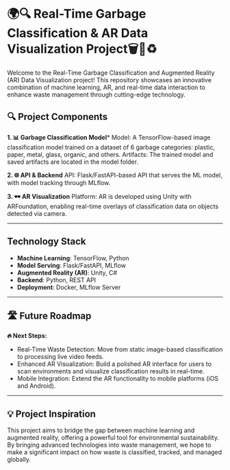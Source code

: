 # 🌍🔍 Real-Time Garbage Classification & AR Data Visualization Project🗑️🚀♻️

Welcome to the Real-Time Garbage Classification and Augmented Reality (AR) Data Visualization project! This repository showcases an innovative combination of machine learning, AR, and real-time data interaction to enhance waste management through cutting-edge technology.

## 🔍 Project Components

**1. 📊 Garbage Classification Model***
Model: A TensorFlow-based image classification model trained on a dataset of 6 garbage categories: plastic, paper, metal, glass, organic, and others.
Artifacts: The trained model and saved artifacts are located in the model folder.

**2. 🌐 API & Backend**
API: Flask/FastAPI-based API that serves the ML model, with model tracking through MLflow.

**3. 🕶️ AR Visualization**
Platform: AR is developed using Unity with ARFoundation, enabling real-time overlays of classification data on objects detected via camera.

---

## Technology Stack

- **Machine Learning**: TensorFlow, Python
- **Model Serving**: Flask/FastAPI, MLflow
- **Augmented Reality (AR)**: Unity, C#
- **Backend**: Python, REST API
- **Deployment**: Docker, MLflow Server

---

## 🛣️ Future Roadmap
**🔥 Next Steps:**

- Real-Time Waste Detection: Move from static image-based classification to processing live video feeds.
- Enhanced AR Visualization: Build a polished AR interface for users to scan environments and visualize classification results in real-time.
- Mobile Integration: Extend the AR functionality to mobile platforms (iOS and Android).

---

## 💡 Project Inspiration

This project aims to bridge the gap between machine learning and augmented reality, offering a powerful tool for environmental sustainability. By bringing advanced technologies into waste management, we hope to make a significant impact on how waste is classified, tracked, and managed globally.

